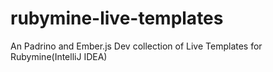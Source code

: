 # rubymine-live-templates
An Padrino and Ember.js Dev collection of Live Templates for Rubymine(IntelliJ IDEA)
